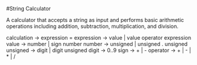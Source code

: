 #String Calculator

A calculator that accepts a string as input and performs basic arithmetic operations including addition, subtraction, multiplication, and division.

calculation -> expression =
expression  -> value | value operator expression
value       -> number | sign number
number      -> unsigned | unsigned . unsigned
unsigned    -> digit | digit unsigned
digit       -> 0..9
sign        -> + | -
operator    -> + | - | * | /